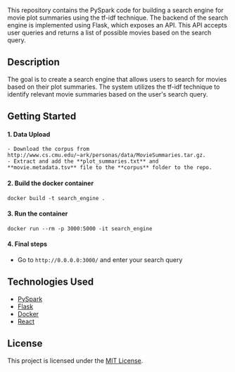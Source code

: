 This repository contains the PySpark code for building a search engine for movie plot summaries using the tf-idf technique. The backend of the search engine is implemented using Flask, which exposes an API. This API accepts user queries and returns a list of possible movies based on the search query.

## Description
The goal is to create a search engine that allows users to search for movies based on their plot summaries. The system utilizes the tf-idf technique to identify relevant movie summaries based on the user's search query.

## Getting Started

#### 1. Data Upload
	- Download the corpus from http://www.cs.cmu.edu/~ark/personas/data/MovieSummaries.tar.gz.
	- Extract and add the **plot_summaries.txt** and **movie.metadata.tsv** file to the **corpus** folder to the repo.
#### 2. Build the docker container
```docker
docker build -t search_engine .
```
#### 3. Run the container
```docker
docker run --rm -p 3000:5000 -it search_engine
```
#### 4. Final steps
- Go to `http://0.0.0.0:3000/` and enter your search query
## Technologies Used
- [PySpark](https://pypi.org/project/pyspark/) 
- [Flask](https://flask.palletsprojects.com/en/3.0.x/)
- [Docker](https://www.docker.com)
- [React](https://react.dev)

## License
This project is licensed under the [MIT License](LICENSE).